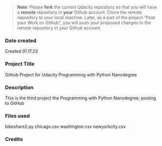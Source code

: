 >**Note**: Please **fork** the current Udacity repository so that you will have a **remote** repository in **your** Github account. Clone the remote repository to your local machine. Later, as a part of the project "Post your Work on Github", you will push your proposed changes to the remote repository in your Github account.

### Date created
Created 01.17.23

### Project Title
Github Project for Udacity Programming with Python Nanodegree

### Description
This is the third project the Programming with Python Nanodegree; posting to GitHub

### Files used
bikeshare2.py
chicago.csv
washington.csv
newyorkcity.csv

### Credits

